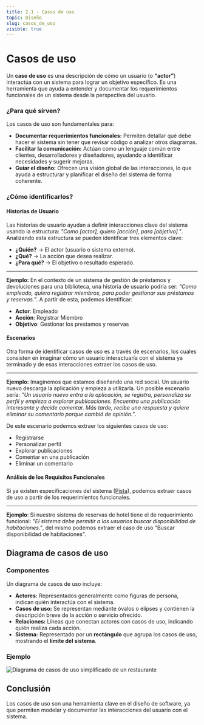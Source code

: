 ```yaml
---
title: 2.1 - Casos de uso
topic: Diseño
slug: casos_de_uso
visible: true
---
```


# Casos de uso

Un **caso de uso** es una descripción de cómo un usuario (o **“actor”**) interactúa con un sistema para lograr un objetivo específico. Es una herramienta que ayuda a entender y documentar los requerimientos funcionales de un sistema desde la perspectiva del usuario.

### ¿Para qué sirven?

Los casos de uso son fundamentales para:

- **Documentar requerimientos funcionales:** Permiten detallar qué debe hacer el sistema sin tener que revisar código o analizar otros diagramas.
- **Facilitar la comunicación:** Actúan como un lenguaje común entre clientes, desarrolladores y diseñadores, ayudando a identificar necesidades y sugerir mejoras.
- **Guiar el diseño:** Ofrecen una visión global de las interacciones, lo que ayuda a estructurar y planificar el diseño del sistema de forma coherente.

### ¿Cómo identificarlos?

#### Historias de Usuario

Las historias de usuario ayudan a definir interacciones clave del sistema usando la estructura: _"Como [actor], quiero [acción], para [objetivo]."_.
Analizando esta estructura se pueden identificar tres elementos clave:

- **¿Quién?** → El actor (usuario o sistema externo).
- **¿Qué?** → La acción que desea realizar.
- **¿Para qué?** → El objetivo o resultado esperado.

---

**Ejemplo:** En el contexto de un sistema de gestión de préstamos y devoluciones para una biblioteca, una historia de usuario podría ser: _"Como empleado, quiero registrar miembros, para poder gestionar sus préstamos y reservas."_. A partir de esta, podemos identificar:

- **Actor**: Empleado
- **Acción**: Registrar Miembro
- **Objetivo**: Gestionar los prestamos y reservas

#### Escenarios

Otra forma de identificar casos de uso es a través de escenarios, los cuales consisten en imaginar cómo un usuario interactuaría con el sistema ya terminado y de esas interacciones extraer los casos de uso.

---

**Ejemplo:** Imaginemos que estamos diseñando una red social. Un usuario nuevo descarga la aplicación y empieza a utilizarla. Un posible escenario sería: _"Un usuario nuevo entra a la aplicación, se registra, personaliza su perfil y empieza a explorar publicaciones. Encuentra una publicación interesante y decide comentar. Más tarde, recibe una respuesta y quiere eliminar su comentario porque cambió de opinión."_.

De este escenario podemos extraer los siguientes casos de uso:

- Registrarse
- Personalizar perfil
- Explorar publicaciones
- Comentar en una publicación
- Eliminar un comentario

#### Análisis de los Requisitos Funcionales

Si ya existen especificaciones del sistema ([Pista](/tasks/fundamentacion)), podemos extraer casos de uso a partir de los requerimientos funcionales.

---

**Ejemplo**: Si nuestro sistema de reservas de hotel tiene el de requerimiento funcional: _"El sistema debe permitir a los usuarios buscar disponibilidad de habitaciones."_, del mismo podemos extraer el caso de uso "Buscar disponibilidad de habitaciones".

## Diagrama de casos de uso

### Componentes

Un diagrama de casos de uso incluye:

- **Actores:** Representados generalmente como figuras de persona, indican quién interactúa con el sistema.
- **Casos de uso:** Se representan mediante óvalos o elipses y contienen la descripción breve de la acción o servicio ofrecido.
- **Relaciones:** Líneas que conectan actores con casos de uso, indicando quién realiza cada acción.
- **Sistema:** Representado por un **rectángulo** que agrupa los casos de uso, mostrando el **límite del sistema**.

### Ejemplo

<img src="/images/use_cases.webp" alt="Diagrama de casos de uso simplificado de un restaurante" />

## Conclusión

Los casos de uso son una herramienta clave en el diseño de software, ya que permiten modelar y documentar las interacciones del usuario con el sistema.
